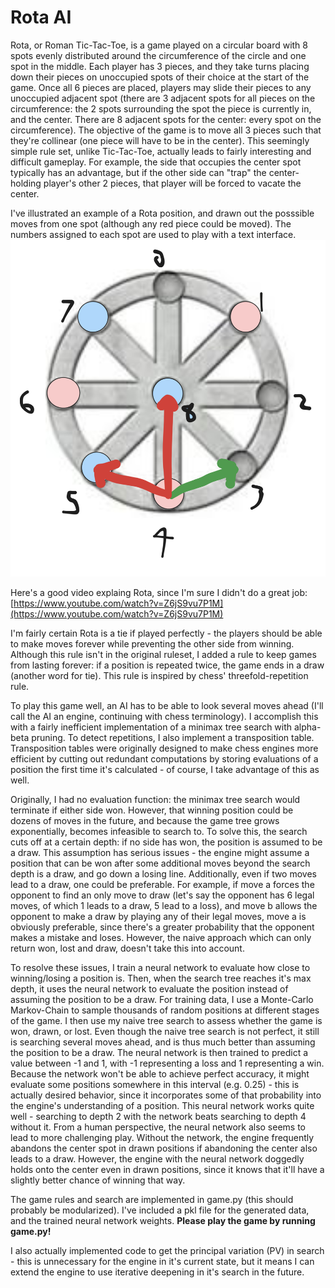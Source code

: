 # Rota AI
Rota, or Roman Tic-Tac-Toe, is a game played on a circular board with 8 spots evenly distributed around the circumference of the circle and one spot in the middle.  Each player has 3 pieces, and they take turns placing down their pieces on unoccupied spots of their choice at the start of the game.  Once all 6 pieces are placed, players may slide their pieces to any unoccupied adjacent spot (there are 3 adjacent spots for all pieces on the circumference: the 2 spots surrounding the spot the piece is currently in, and the center.  There are 8 adjacent spots for the center: every spot on the circumference).  The objective of the game is to move all 3 pieces such that they're collinear (one piece will have to be in the center).  This seemingly simple rule set, unlike Tic-Tac-Toe, actually leads to fairly interesting and difficult gameplay.  For example, the side that occupies the center spot typically has an advantage, but if the other side can "trap" the center-holding player's other 2 pieces, that player will be forced to vacate the center.  

I've illustrated an example of a Rota position, and drawn out the posssible moves from one spot (although any red piece could be moved).  The numbers assigned to each spot are used to play with a text interface.  
![Example of Rota Position](example.png)

Here's a good video explaing Rota, since I'm sure I didn't do a great job: [https://www.youtube.com/watch?v=Z6jS9vu7P1M](https://www.youtube.com/watch?v=Z6jS9vu7P1M)

I'm fairly certain Rota is a tie if played perfectly - the players should be able to make moves forever while preventing the other side from winning.  Although this rule isn't in the original ruleset, I added a rule to keep games from lasting forever: if a position is repeated twice, the game ends in a draw (another word for tie).  This rule is inspired by chess' threefold-repetition rule.

To play this game well, an AI has to be able to look several moves ahead (I'll call the AI an engine, continuing with chess terminology).  I accomplish this with a fairly inefficient implementation of a minimax tree search with alpha-beta pruning.  To detect repetitions, I also implement a transposition table.  Transposition tables were originally designed to make chess engines more efficient by cutting out redundant computations by storing evaluations of a position the first time it's calculated - of course, I take advantage of this as well.  

Originally, I had no evaluation function: the minimax tree search would terminate if either side won.  However, that winning position could be dozens of moves in the future, and because the game tree grows exponentially, becomes infeasible to search to.  To solve this, the search cuts off at a certain depth: if no side has won, the position is assumed to be a draw.  This assumption has serious issues - the engine might assume a position that can be won after some additional moves beyond the search depth is a draw, and go down a losing line.  Additionally, even if two moves lead to a draw, one could be preferable.  For example, if move a forces the opponent to find an only move to draw (let's say the opponent has 6 legal moves, of which 1 leads to a draw, 5 lead to a loss), and move b allows the opponent to make a draw by playing any of their legal moves, move a is obviously preferable, since there's a greater probability that the opponent makes a mistake and loses.  However, the naive approach which can only return won, lost and draw,  doesn't take this into account. 

To resolve these issues, I train a neural network to evaluate how close to winning/losing a position is.  Then, when the search tree reaches it's max depth, it uses the neural network to evaluate the position instead of assuming the position to be a draw.  For training data, I use a Monte-Carlo Markov-Chain to sample thousands of random positions at different stages of the game.  I then use my naive tree search to assess whether the game is won, drawn, or lost.  Even though the naive tree search is not perfect, it still is searching several moves ahead, and is thus much better than assuming the position to be a draw.  The neural network is then trained to predict a value between -1 and 1, with -1 representing a loss and 1 representing a win.  Because the network won't be able to achieve perfect accuracy, it might evaluate some positions somewhere in this interval (e.g. 0.25) - this is actually desired behavior, since it incorporates some of that probability into the engine's understanding of a position.  This neural network works quite well - searching to depth 2 with the network beats searching to depth 4 without it.  From a human perspective, the neural network also seems to lead to more challenging play.  Without the network, the engine frequently abandons the center spot in drawn positions if abandoning the center also leads to a draw.  However, the engine with the neural network doggedly holds onto the center even in drawn positions, since it knows that it'll have a slightly better chance of winning that way.

The game rules and search are implemented in game.py (this should probably be modularized).  I've included a pkl file for the generated data, and the trained neural network weights.  **Please play the game by running game.py!**

I also actually implemented code to get the principal variation (PV) in search - this is unnecessary for the engine in it's current state, but it means I can extend the engine to use iterative deepening in it's search in the future. 

